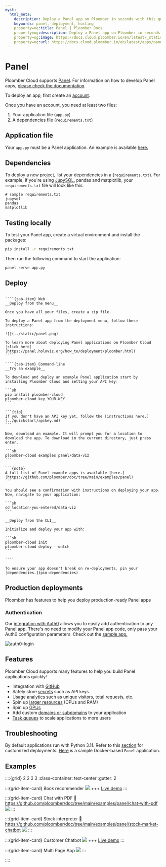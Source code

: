 ```yaml
---
myst:
  html_meta:
    description: Deploy a Panel app on Ploomber in seconds with this guide.
    keywords: panel, deployment, hosting
    property=og:title: Panel | Ploomber Docs
    property=og:description: Deploy a Panel app on Ploomber in seconds with this guide.
    property=og:image: https://docs.cloud.ploomber.io/en/latest/_static/opengraph-images-panel.png
    property=og:url: https://docs.cloud.ploomber.io/en/latest/apps/panel.html
---
```


# Panel

Ploomber Cloud supports [Panel](https://github.com/holoviz/panel). For information on how to develop Panel apps, [please check the documentation](https://panel.holoviz.org/).

To deploy an app, first create an [account](https://platform.ploomber.io/register?utm_source=panel&utm_medium=documentation).

Once you have an account, you need at least two files:

1. Your application file (`app.py`)
2. A dependencies file (`requirements.txt`)


## Application file

Your `app.py` must be a Panel application. An example is available [here.](https://github.com/ploomber/doc/blob/main/examples/panel/data-viz/app.py)

## Dependencies

To deploy a new project, list your dependencies in a (`requirements.txt`). For example, if you're using [JupySQL](https://jupysql.ploomber.io), pandas and matplotlib, your `requirements.txt` file will look like this:

```
# sample requirements.txt
jupysql
pandas
matplotlib
```

## Testing locally

To test your Panel app, create a virtual environment and install the packages:

```bash
pip install -r requirements.txt
```

Then run the following command to start the application:

```bash
panel serve app.py
```

## Deploy

`````{tab-set}

````{tab-item} Web
__Deploy from the menu__

Once you have all your files, create a zip file.

To deploy a Panel app from the deployment menu, follow these instructions:

![](../static/panel.png)

To learn more about deploying Panel applications on Ploomber Cloud [click here](https://panel.holoviz.org/how_to/deployment/ploomber.html)
````

````{tab-item} Command-line
__Try an example__

To download and deploy an example Panel application start by installing Ploomber Cloud and setting your API key:

```sh
pip install ploomber-cloud
ploomber-cloud key YOUR-KEY
```

```{tip}
If you don't have an API key yet, follow the [instructions here.](../quickstart/apikey.md)
```

Now, download an example. It will prompt you for a location to download the app. To download in the current directory, just press enter.

```sh
ploomber-cloud examples panel/data-viz
```

```{note}
A full list of Panel example apps is available [here.](https://github.com/ploomber/doc/tree/main/examples/panel)
```

You should see a confirmation with instructions on deploying your app. Now, navigate to your application:

```sh
cd location-you-entered/data-viz
```

__Deploy from the CLI__

Initialize and deploy your app with:

```sh
ploomber-cloud init
ploomber-cloud deploy --watch
```

````
`````


```{tip}
To ensure your app doesn't break on re-deployments, pin your [dependencies.](pin-dependencies)
```

## Production deployments

Ploomber has features to help you deploy production-ready Panel apps

### Authentication

Our [integration with Auth0](auth0-integration) allows you to easily add authentication
to any Panel app. There's no need to modify your Panel app code, only pass your
Auth0 configuration parameters. Check out the [sample app.](https://github.com/ploomber/doc/tree/main/examples/panel/app-with-auth0)

![auth0-login](../static/panel/panel-auth0-final-2x.gif)

## Features

Ploomber Cloud supports many features to help you build Panel applications quickly!

- Integration with [GitHub](../user-guide/github.md)
- Safely store [secrets](../user-guide/secrets.md) such as API keys
- Usage [analytics](../user-guide/analytics.md) such as unique visitors, total requests, etc.
- Spin up [larger resources](../user-guide/resources.md) (CPUs and RAM)
- Spin up [GPUs](../user-guide/gpu.md)
- Add custom [domains or subdomains](../user-guide/custom-domains.md) to your application
- [Task queues](task-queues) to scale applications to more users


## Troubleshooting

By default applications run with Python 3.11. Refer to this [section](../faq/faq.md#customize-deployment) for customized deployments.
[Here](https://github.com/ploomber/doc/tree/main/examples/panel/docker-based) is a sample Docker-based `Panel` application.

## Examples

::::{grid} 2 2 3 3
:class-container: text-center
:gutter: 2

:::{grid-item-card} Book recommender
[![](../../examples/panel/book-recommender/screenshot.webp)](https://github.com/ploomber/doc/tree/main/examples/panel/book-recommender)
+++
[Live demo](https://gentle-frost-8296.ploomberapp.io)
:::

:::{grid-item-card} Chat with PDF
:link: https://github.com/ploomber/doc/tree/main/examples/panel/chat-with-pdf
![](https://github.com/ploomber/doc/raw/main/examples/panel/chat-with-pdf/screenshot.webp)
:::

:::{grid-item-card} Stock interpreter
:link: https://github.com/ploomber/doc/tree/main/examples/panel/stock-market-chatbot
![](https://github.com/ploomber/doc/raw/main/examples/panel/stock-market-chatbot/screenshot.webp)
:::

:::{grid-item-card} Customer Chatbot
[![](../../examples/panel/customer-chatbot/screenshot.webp)](https://github.com/ploomber/doc/tree/main/examples/panel/customer-chatbot)
+++
[Live demo](https://black-poetry-5215.ploomberapp.io)
:::

:::{grid-item-card} Multi Page App
[![](../../examples/panel/multi-page-app/screenshot.png)](https://github.com/ploomber/doc/tree/main/examples/panel/multi-page-app)
:::


::::
